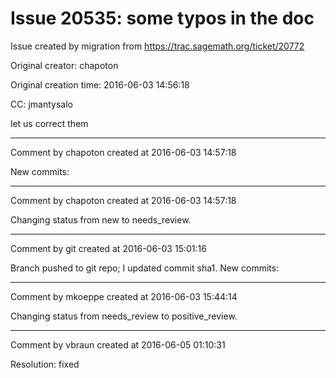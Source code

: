 # Issue 20535: some typos in the doc

Issue created by migration from https://trac.sagemath.org/ticket/20772

Original creator: chapoton

Original creation time: 2016-06-03 14:56:18

CC:  jmantysalo

let us correct them


---

Comment by chapoton created at 2016-06-03 14:57:18

New commits:


---

Comment by chapoton created at 2016-06-03 14:57:18

Changing status from new to needs_review.


---

Comment by git created at 2016-06-03 15:01:16

Branch pushed to git repo; I updated commit sha1. New commits:


---

Comment by mkoeppe created at 2016-06-03 15:44:14

Changing status from needs_review to positive_review.


---

Comment by vbraun created at 2016-06-05 01:10:31

Resolution: fixed
